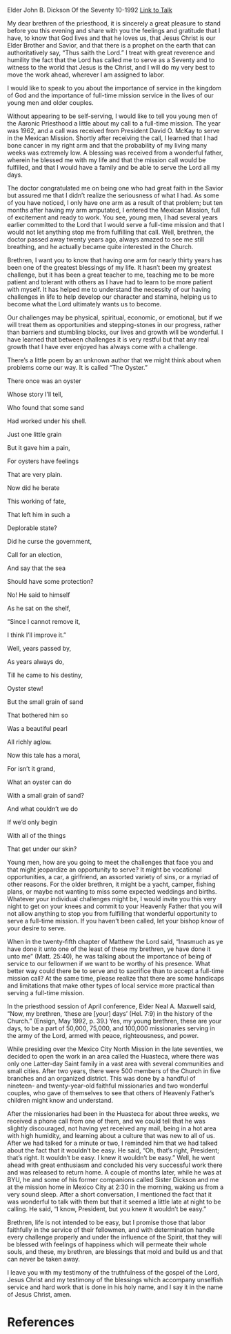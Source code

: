 Elder John B. Dickson
Of the Seventy
10-1992
[Link to Talk](https://www.churchofjesuschrist.org/study/general-conference/1992/10/nobody-said-that-it-would-be-easy?lang=eng)

My dear brethren of the priesthood, it is sincerely a great pleasure to stand before you this evening and share with you the feelings and gratitude that I have, to know that God lives and that he loves us, that Jesus Christ is our Elder Brother and Savior, and that there is a prophet on the earth that can authoritatively say, “Thus saith the Lord.” I treat with great reverence and humility the fact that the Lord has called me to serve as a Seventy and to witness to the world that Jesus is the Christ, and I will do my very best to move the work ahead, wherever I am assigned to labor.

I would like to speak to you about the importance of service in the kingdom of God and the importance of full-time mission service in the lives of our young men and older couples.

Without appearing to be self-serving, I would like to tell you young men of the Aaronic Priesthood a little about my call to a full-time mission. The year was 1962, and a call was received from President David O. McKay to serve in the Mexican Mission. Shortly after receiving the call, I learned that I had bone cancer in my right arm and that the probability of my living many weeks was extremely low. A blessing was received from a wonderful father, wherein he blessed me with my life and that the mission call would be fulfilled, and that I would have a family and be able to serve the Lord all my days.

The doctor congratulated me on being one who had great faith in the Savior but assured me that I didn’t realize the seriousness of what I had. As some of you have noticed, I only have one arm as a result of that problem; but ten months after having my arm amputated, I entered the Mexican Mission, full of excitement and ready to work. You see, young men, I had several years earlier committed to the Lord that I would serve a full-time mission and that I would not let anything stop me from fulfilling that call. Well, brethren, the doctor passed away twenty years ago, always amazed to see me still breathing, and he actually became quite interested in the Church.

Brethren, I want you to know that having one arm for nearly thirty years has been one of the greatest blessings of my life. It hasn’t been my greatest challenge, but it has been a great teacher to me, teaching me to be more patient and tolerant with others as I have had to learn to be more patient with myself. It has helped me to understand the necessity of our having challenges in life to help develop our character and stamina, helping us to become what the Lord ultimately wants us to become.

Our challenges may be physical, spiritual, economic, or emotional, but if we will treat them as opportunities and stepping-stones in our progress, rather than barriers and stumbling blocks, our lives and growth will be wonderful. I have learned that between challenges it is very restful but that any real growth that I have ever enjoyed has always come with a challenge.

There’s a little poem by an unknown author that we might think about when problems come our way. It is called “The Oyster.”





There once was an oyster

Whose story I’ll tell,

Who found that some sand

Had worked under his shell.

Just one little grain

But it gave him a pain,

For oysters have feelings

That are very plain.

Now did he berate

This working of fate,

That left him in such a

Deplorable state?

Did he curse the government,

Call for an election,

And say that the sea

Should have some protection?

No! He said to himself

As he sat on the shelf,

“Since I cannot remove it,

I think I’ll improve it.”

Well, years passed by,

As years always do,

Till he came to his destiny,

Oyster stew!

But the small grain of sand

That bothered him so

Was a beautiful pearl

All richly aglow.

Now this tale has a moral,

For isn’t it grand,

What an oyster can do

With a small grain of sand?

And what couldn’t we do

If we’d only begin

With all of the things

That get under our skin?







Young men, how are you going to meet the challenges that face you and that might jeopardize an opportunity to serve? It might be vocational opportunities, a car, a girlfriend, an assorted variety of sins, or a myriad of other reasons. For the older brethren, it might be a yacht, camper, fishing plans, or maybe not wanting to miss some expected weddings and births. Whatever your individual challenges might be, I would invite you this very night to get on your knees and commit to your Heavenly Father that you will not allow anything to stop you from fulfilling that wonderful opportunity to serve a full-time mission. If you haven’t been called, let your bishop know of your desire to serve.

When in the twenty-fifth chapter of Matthew the Lord said, “Inasmuch as ye have done it unto one of the least of these my brethren, ye have done it unto me” (Matt. 25:40), he was talking about the importance of being of service to our fellowmen if we want to be worthy of his presence. What better way could there be to serve and to sacrifice than to accept a full-time mission call? At the same time, please realize that there are some handicaps and limitations that make other types of local service more practical than serving a full-time mission.

In the priesthood session of April conference, Elder Neal A. Maxwell said, “Now, my brethren, ‘these are [your] days’ (Hel. 7:9) in the history of the Church.” (Ensign, May 1992, p. 39.) Yes, my young brethren, these are your days, to be a part of 50,000, 75,000, and 100,000 missionaries serving in the army of the Lord, armed with peace, righteousness, and power.

While presiding over the Mexico City North Mission in the late seventies, we decided to open the work in an area called the Huasteca, where there was only one Latter-day Saint family in a vast area with several communities and small cities. After two years, there were 500 members of the Church in five branches and an organized district. This was done by a handful of nineteen- and twenty-year-old faithful missionaries and two wonderful couples, who gave of themselves to see that others of Heavenly Father’s children might know and understand.

After the missionaries had been in the Huasteca for about three weeks, we received a phone call from one of them, and we could tell that he was slightly discouraged, not having yet received any mail, being in a hot area with high humidity, and learning about a culture that was new to all of us. After we had talked for a minute or two, I reminded him that we had talked about the fact that it wouldn’t be easy. He said, “Oh, that’s right, President; that’s right. It wouldn’t be easy. I knew it wouldn’t be easy.” Well, he went ahead with great enthusiasm and concluded his very successful work there and was released to return home. A couple of months later, while he was at BYU, he and some of his former companions called Sister Dickson and me at the mission home in Mexico City at 2:30 in the morning, waking us from a very sound sleep. After a short conversation, I mentioned the fact that it was wonderful to talk with them but that it seemed a little late at night to be calling. He said, “I know, President, but you knew it wouldn’t be easy.”

Brethren, life is not intended to be easy, but I promise those that labor faithfully in the service of their fellowmen, and with determination handle every challenge properly and under the influence of the Spirit, that they will be blessed with feelings of happiness which will permeate their whole souls, and these, my brethren, are blessings that mold and build us and that can never be taken away.

I leave you with my testimony of the truthfulness of the gospel of the Lord, Jesus Christ and my testimony of the blessings which accompany unselfish service and hard work that is done in his holy name, and I say it in the name of Jesus Christ, amen.

# References

